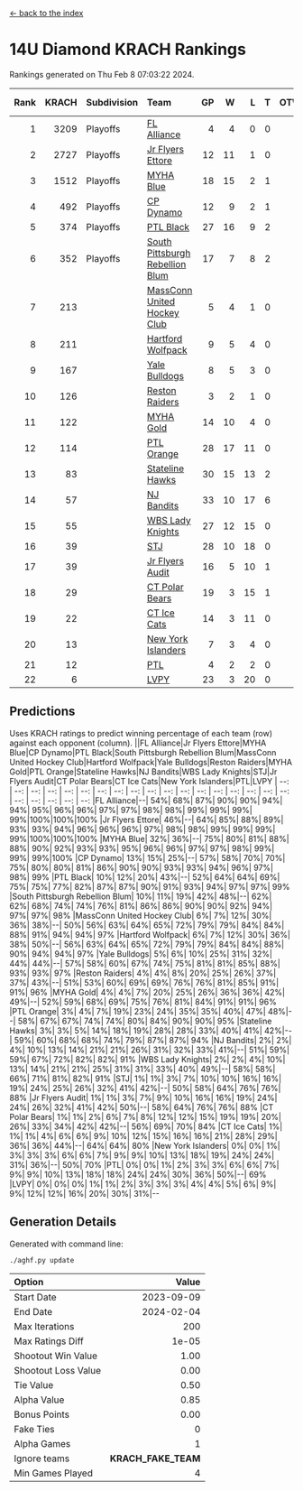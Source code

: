 [<- back to the index](readme.md)
# 14U Diamond KRACH Rankings
Rankings generated on Thu Feb  8 07:03:22 2024.

Rank|KRACH|Subdivision|Team|GP|W|L|T|OTW|OTL|SoS|Exp Wins|Win Diff
---:|---:|:---|:---|---:|---:|---:|---:|---:|---:|---:|---:|---:
1|3209|Playoffs|[FL Alliance](https://gamesheetstats.com/seasons/3663/teams/156905/schedule)|4|4|0|0|0|0|105|4.8|-0.0
2|2727|Playoffs|[Jr Flyers Ettore](https://gamesheetstats.com/seasons/3663/teams/140817/schedule)|12|11|1|0|0|1|303|11.9|0.0
3|1512|Playoffs|[MYHA Blue](https://gamesheetstats.com/seasons/3663/teams/140816/schedule)|18|15|2|1|2|0|338|16.4|0.0
4|492|Playoffs|[CP Dynamo](https://gamesheetstats.com/seasons/3663/teams/140823/schedule)|12|9|2|1|0|0|218|10.4|0.0
5|374|Playoffs|[PTL Black](https://gamesheetstats.com/seasons/3663/teams/140815/schedule)|27|16|9|2|1|0|658|17.8|-0.0
6|352|Playoffs|[South Pittsburgh Rebellion Blum](https://gamesheetstats.com/seasons/3663/teams/140812/schedule)|17|7|8|2|0|0|903|8.9|0.0
7|213||[MassConn United Hockey Club](https://gamesheetstats.com/seasons/3663/teams/140810/schedule)|5|4|1|0|0|0|63|4.9|0.0
8|211||[Hartford Wolfpack](https://gamesheetstats.com/seasons/3663/teams/140814/schedule)|9|5|4|0|0|1|306|5.9|0.0
9|167||[Yale Bulldogs](https://gamesheetstats.com/seasons/3663/teams/156906/schedule)|8|5|3|0|1|0|130|5.9|0.0
10|126||[Reston Raiders](https://gamesheetstats.com/seasons/3663/teams/140829/schedule)|3|2|1|0|0|0|105|2.9|0.0
11|122||[MYHA Gold](https://gamesheetstats.com/seasons/3663/teams/140824/schedule)|14|10|4|0|0|1|57|10.9|0.0
12|114||[PTL Orange](https://gamesheetstats.com/seasons/3663/teams/140821/schedule)|28|17|11|0|1|1|148|17.9|0.0
13|83||[Stateline Hawks](https://gamesheetstats.com/seasons/3663/teams/140813/schedule)|30|15|13|2|1|1|235|16.9|0.0
14|57||[NJ Bandits](https://gamesheetstats.com/seasons/3663/teams/140811/schedule)|33|10|17|6|1|0|379|13.9|0.0
15|55||[WBS Lady Knights](https://gamesheetstats.com/seasons/3663/teams/140825/schedule)|27|12|15|0|0|0|284|12.9|0.0
16|39||[STJ](https://gamesheetstats.com/seasons/3663/teams/140822/schedule)|28|10|18|0|1|1|211|10.9|0.0
17|39||[Jr Flyers Audit](https://gamesheetstats.com/seasons/3663/teams/140819/schedule)|16|5|10|1|0|0|122|6.4|0.0
18|29||[CT Polar Bears](https://gamesheetstats.com/seasons/3663/teams/140818/schedule)|19|3|15|1|0|0|684|4.4|0.0
19|22||[CT Ice Cats](https://gamesheetstats.com/seasons/3663/teams/140826/schedule)|14|3|11|0|0|2|199|3.9|0.0
20|13||[New York Islanders](https://gamesheetstats.com/seasons/3663/teams/140832/schedule)|7|3|4|0|0|0|33|3.9|0.0
21|12||[PTL](https://gamesheetstats.com/seasons/3663/teams/140827/schedule)|4|2|2|0|0|0|16|2.9|0.0
22|6||[LVPY](https://gamesheetstats.com/seasons/3663/teams/140820/schedule)|23|3|20|0|0|0|55|3.9|0.0

## Predictions
Uses KRACH ratings to predict winning percentage of each team (row) against each opponent (column).
||FL Alliance|Jr Flyers Ettore|MYHA Blue|CP Dynamo|PTL Black|South Pittsburgh Rebellion Blum|MassConn United Hockey Club|Hartford Wolfpack|Yale Bulldogs|Reston Raiders|MYHA Gold|PTL Orange|Stateline Hawks|NJ Bandits|WBS Lady Knights|STJ|Jr Flyers Audit|CT Polar Bears|CT Ice Cats|New York Islanders|PTL|LVPY
| --: | --: | --: | --: | --: | --: | --: | --: | --: | --: | --: | --: | --: | --: | --: | --: | --: | --: | --: | --: | --: | --: | --: 
|FL Alliance|--| 54%| 68%| 87%| 90%| 90%| 94%| 94%| 95%| 96%| 96%| 97%| 97%| 98%| 98%| 99%| 99%| 99%| 99%|100%|100%|100%
|Jr Flyers Ettore| 46%|--| 64%| 85%| 88%| 89%| 93%| 93%| 94%| 96%| 96%| 96%| 97%| 98%| 98%| 99%| 99%| 99%| 99%|100%|100%|100%
|MYHA Blue| 32%| 36%|--| 75%| 80%| 81%| 88%| 88%| 90%| 92%| 93%| 93%| 95%| 96%| 96%| 97%| 97%| 98%| 99%| 99%| 99%|100%
|CP Dynamo| 13%| 15%| 25%|--| 57%| 58%| 70%| 70%| 75%| 80%| 80%| 81%| 86%| 90%| 90%| 93%| 93%| 94%| 96%| 97%| 98%| 99%
|PTL Black| 10%| 12%| 20%| 43%|--| 52%| 64%| 64%| 69%| 75%| 75%| 77%| 82%| 87%| 87%| 90%| 91%| 93%| 94%| 97%| 97%| 99%
|South Pittsburgh Rebellion Blum| 10%| 11%| 19%| 42%| 48%|--| 62%| 62%| 68%| 74%| 74%| 76%| 81%| 86%| 86%| 90%| 90%| 92%| 94%| 97%| 97%| 98%
|MassConn United Hockey Club|  6%|  7%| 12%| 30%| 36%| 38%|--| 50%| 56%| 63%| 64%| 65%| 72%| 79%| 79%| 84%| 84%| 88%| 91%| 94%| 94%| 97%
|Hartford Wolfpack|  6%|  7%| 12%| 30%| 36%| 38%| 50%|--| 56%| 63%| 64%| 65%| 72%| 79%| 79%| 84%| 84%| 88%| 90%| 94%| 94%| 97%
|Yale Bulldogs|  5%|  6%| 10%| 25%| 31%| 32%| 44%| 44%|--| 57%| 58%| 60%| 67%| 74%| 75%| 81%| 81%| 85%| 88%| 93%| 93%| 97%
|Reston Raiders|  4%|  4%|  8%| 20%| 25%| 26%| 37%| 37%| 43%|--| 51%| 53%| 60%| 69%| 69%| 76%| 76%| 81%| 85%| 91%| 91%| 96%
|MYHA Gold|  4%|  4%|  7%| 20%| 25%| 26%| 36%| 36%| 42%| 49%|--| 52%| 59%| 68%| 69%| 75%| 76%| 81%| 84%| 91%| 91%| 96%
|PTL Orange|  3%|  4%|  7%| 19%| 23%| 24%| 35%| 35%| 40%| 47%| 48%|--| 58%| 67%| 67%| 74%| 74%| 80%| 84%| 90%| 90%| 95%
|Stateline Hawks|  3%|  3%|  5%| 14%| 18%| 19%| 28%| 28%| 33%| 40%| 41%| 42%|--| 59%| 60%| 68%| 68%| 74%| 79%| 87%| 87%| 94%
|NJ Bandits|  2%|  2%|  4%| 10%| 13%| 14%| 21%| 21%| 26%| 31%| 32%| 33%| 41%|--| 51%| 59%| 59%| 67%| 72%| 82%| 82%| 91%
|WBS Lady Knights|  2%|  2%|  4%| 10%| 13%| 14%| 21%| 21%| 25%| 31%| 31%| 33%| 40%| 49%|--| 58%| 58%| 66%| 71%| 81%| 82%| 91%
|STJ|  1%|  1%|  3%|  7%| 10%| 10%| 16%| 16%| 19%| 24%| 25%| 26%| 32%| 41%| 42%|--| 50%| 58%| 64%| 76%| 76%| 88%
|Jr Flyers Audit|  1%|  1%|  3%|  7%|  9%| 10%| 16%| 16%| 19%| 24%| 24%| 26%| 32%| 41%| 42%| 50%|--| 58%| 64%| 76%| 76%| 88%
|CT Polar Bears|  1%|  1%|  2%|  6%|  7%|  8%| 12%| 12%| 15%| 19%| 19%| 20%| 26%| 33%| 34%| 42%| 42%|--| 56%| 69%| 70%| 84%
|CT Ice Cats|  1%|  1%|  1%|  4%|  6%|  6%|  9%| 10%| 12%| 15%| 16%| 16%| 21%| 28%| 29%| 36%| 36%| 44%|--| 64%| 64%| 80%
|New York Islanders|  0%|  0%|  1%|  3%|  3%|  3%|  6%|  6%|  7%|  9%|  9%| 10%| 13%| 18%| 19%| 24%| 24%| 31%| 36%|--| 50%| 70%
|PTL|  0%|  0%|  1%|  2%|  3%|  3%|  6%|  6%|  7%|  9%|  9%| 10%| 13%| 18%| 18%| 24%| 24%| 30%| 36%| 50%|--| 69%
|LVPY|  0%|  0%|  0%|  1%|  1%|  2%|  3%|  3%|  3%|  4%|  4%|  5%|  6%|  9%|  9%| 12%| 12%| 16%| 20%| 30%| 31%|--

## Generation Details

Generated with command line:
```
./aghf.py update
```

| Option | Value |
| :----- | ----: |
| Start Date | 2023-09-09 |
| End Date | 2024-02-04 |
| Max Iterations | 200 |
| Max Ratings Diff | 1e-05 |
| Shootout Win Value | 1.00 |
| Shootout Loss Value | 0.00 |
| Tie Value | 0.50 |
| Alpha Value | 0.85 |
| Bonus Points | 0.00 |
| Fake Ties | 0 |
| Alpha Games | 1 |
| Ignore teams | __KRACH_FAKE_TEAM__ |
| Min Games Played | 4 |

